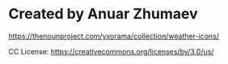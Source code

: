 # Created by Anuar Zhumaev

https://thenounproject.com/yxorama/collection/weather-icons/

CC License: https://creativecommons.org/licenses/by/3.0/us/